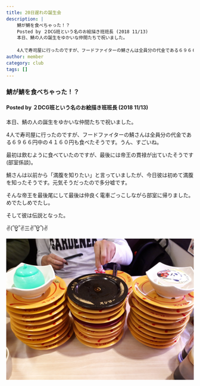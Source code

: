 ```yaml
---
title: 20日遅れの誕生会
description: |
    鯖が鯖を食べちゃった！？
    Posted by ２DCG班という名のお絵描き班班長 (2018 11/13)
    本日、鯖の人の誕生をゆかいな仲間たちで祝いました。

    4人で寿司屋に行ったのですが、フードファイターの鯖さんは全員分の代金である６９６６円中の４１６０円も食べたそうです。うん、すごいね。
author: member
category: club
tags: []
---
```

<!-- wp:heading {"level":3} -->
<h3>鯖が鯖を食べちゃった！？</h3>
<!-- /wp:heading -->

<!-- wp:heading {"level":4} -->
<h4>Posted by ２DCG班という名のお絵描き班班長 (2018 11/13)</h4>
<!-- /wp:heading -->

<!-- wp:paragraph -->
<p>本日、鯖の人の誕生をゆかいな仲間たちで祝いました。</p>
<!-- /wp:paragraph -->

<!-- wp:paragraph -->
<p>4人で寿司屋に行ったのですが、フードファイターの鯖さんは全員分の代金である６９６６円中の４１６０円も食べたそうです。うん、すごいね。</p>
<!-- /wp:paragraph -->

<!-- wp:paragraph -->
<p>最初は飲むように食べていたのですが、最後には帝王の貫禄が出ていたそうです(部室係談)。</p>
<!-- /wp:paragraph -->

<!-- wp:paragraph -->
<p>鯖さんは以前から「満腹を知りたい」と言っていましたが、今日彼は初めて満腹を知ったそうです。元気そうだったので多分嘘です。</p>
<!-- /wp:paragraph -->

<!-- wp:paragraph -->
<p>そんな帝王を最後尾にして最後は仲良く電車ごっこしながら部室に帰りました。めでたしめでたし。</p>
<!-- /wp:paragraph -->

<!-- wp:paragraph -->
<p>そして彼は伝説となった。</p>
<!-- /wp:paragraph -->

<!-- wp:paragraph -->
<p>✌(՞ਊ՞✌三✌՞ਊ՞)✌</p>
<!-- /wp:paragraph -->

![](./24/densetu.jpg)
